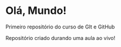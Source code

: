 # Olá, Mundo!
 Primeiro repositório do curso de GIt e GitHub

 Repositório criado durando uma aula ao vivo!
